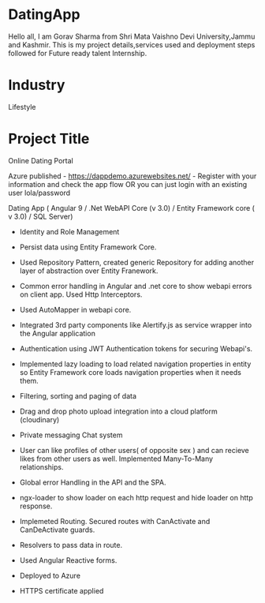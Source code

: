 # DatingApp
Hello all, I am Gorav Sharma from Shri Mata Vaishno Devi University,Jammu and Kashmir. This is my project details,services used and deployment steps followed for Future ready talent Internship.

# Industry
Lifestyle
# Project Title
Online Dating Portal



Azure published - https://dappdemo.azurewebsites.net/ - Register with your information and check the app flow OR you can just login with an existing user lola/password


Dating App ( Angular 9 / .Net WebAPI Core (v 3.0) / Entity Framework core ( v 3.0) / SQL Server)

- Identity and Role Management

- Persist data using Entity Framework Core.

- Used Repository Pattern, created generic Repository for adding another layer of abstraction over Entity Franework. 

- Common error handling in Angular and .net core to show webapi errors on client app. Used Http Interceptors.

- Used AutoMapper in webapi core.

- Integrated 3rd party components like Alertify.js as service wrapper into the Angular application

- Authentication using JWT Authentication tokens for securing Webapi's.

- Implemented lazy loading to load related navigation properties in entity so Entity Framework core loads navigation properties when it needs them.

- Filtering, sorting and paging of data

- Drag and drop photo upload integration into a cloud platform (cloudinary)

- Private messaging Chat system

- User can like profiles of other users( of opposite sex ) and can recieve likes from other users as well. Implemented Many-To-Many relationships.

- Global error Handling in the API and the SPA.

- ngx-loader to show loader on each http request and hide loader on http response.

- Implemeted Routing. Secured routes with CanActivate and CanDeActivate guards.

- Resolvers to pass data in route.

- Used Angular Reactive forms.

- Deployed to Azure

- HTTPS certificate applied
